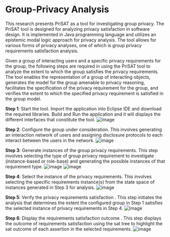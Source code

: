 # Group-Privacy Analysis
This research presents PriSAT as a tool for investigating group privacy. The PriSAT tool is designed for analyzing privacy satisfaction in software design. It is implemented in Java programming language and utilizes an epistemic modal logic approach for privacy analysis. The tool allows for various forms of privacy analyses, one of which is group privacy requirements satisfaction analysis.  

Given a group of interacting users and a specific privacy requirements for the group, the following steps are required in using the PriSAT tool to analyze the extent to which the  group satisfies the privacy requirements. The tool enables the representation of a group of interacting objects, generates the model for the group amenable to privacy reasoning, facilitates the specification of the privacy requirement for the group, and verifies the extent to which the specified privacy requirement is satisfied in the group model. 

**Step 1**: Start the tool. Import the application into Eclipse IDE and download the required libraries. Build and Run the application and it will displays the different interfaces that constitute the tool. 
![image](https://github.com/user-attachments/assets/d234a90e-af38-4598-8fea-3f64fc70e646)

**Step 2**:  Configure the group under consideration. This involves generating an interaction network of users and assigning disclosure protocols to each interact between the users in the network.
![image](https://github.com/user-attachments/assets/cf4303b4-7c30-4f75-8431-224aff10c634)

**Step 3**: Generate instances of the group privacy requirements. This step involves selecting the type of group privacy requirement to investigate (instance-based or role-base) and generating the possible instances of that requirement type. 
![image](https://github.com/user-attachments/assets/e6966597-6f78-486c-9991-fa725aed8723)
![image](https://github.com/user-attachments/assets/30cdeb4a-7b9f-49e0-a364-baff670aa9ac)

**Step 4**: Select the instance of the privacy requirements. This involves selecting the specific requirements instance(s) from the state space of instances generated in Step 3 for analysis. 
![image](https://github.com/user-attachments/assets/eaaf2975-3157-44a5-96b9-8b9876cf50b9)

**Step 5**: Verify the privacy requirements satisfaction . This step initiates the analysis that determines the extent the configured group in Step 1 satisfies the selected instance of privacy requirements in Step 4.
![image](https://github.com/user-attachments/assets/2a2d55e3-607f-43e6-b02b-2a862b16d856)

**Step 6**:  Display the requirements satisfaction outcome . This step displays the outcome of requirements satisfaction using the sat tree to highlight the sat outcome of each assertion in the selected requirements. 
![image](https://github.com/user-attachments/assets/09ab2610-1011-4686-b160-34ed4c42dc6f)

